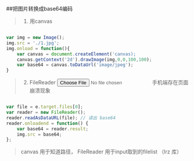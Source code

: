 ##把图片转换成base64编码

> 1. 用canvas

```js

var img = new Image();
img.src = './1.jpg';
img.onload = function(){
    var canvas = document.createElement('canvas);
    canvas.getContext('2d').drawImage(img,0,0,100,100);
    var base64 = canvas.toDataUrl('image/jpeg');
}

```

> 2. FileReader <input type="file" accept="image/*" capture="camera"> 手机端存在页面崩溃现象

```js 

var file = e.target.files[0];
var reader = new FileReader();
reader.readAsDataURL(file); // 读出 base64
reader.onloadend = function() {
    var base64 = reader.result;
    img.src = base64;
};

```

> canvas 用于知道路径， FileReader 用于input取到的filelist （lrz 库）